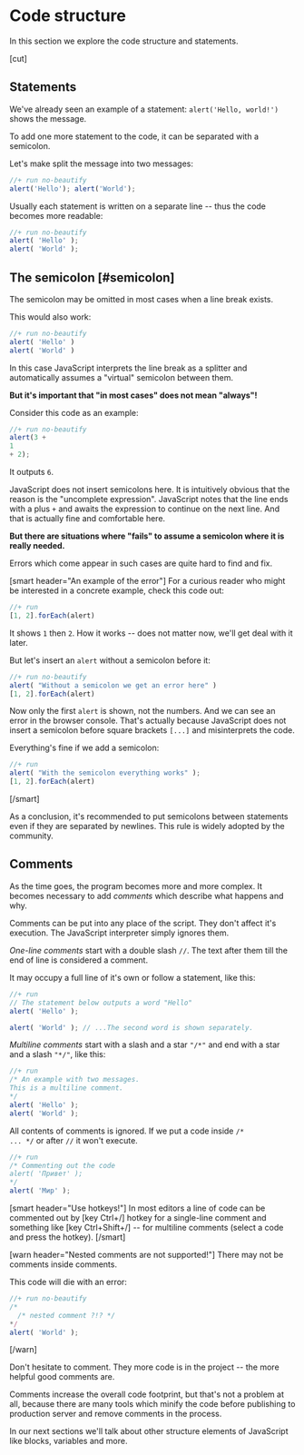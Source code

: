 # Code structure

In this section we explore the code structure and statements.

[cut]
## Statements

We've already seen an example of a statement: `alert('Hello, world!')` shows the message.

To add one more statement to the code, it can be separated with a semicolon.

Let's make split the message into two messages:

```js
//+ run no-beautify
alert('Hello'); alert('World');
```

Usually each statement is written on a separate line -- thus the code becomes more readable:

```js
//+ run no-beautify
alert( 'Hello' ); 
alert( 'World' );
```

## The semicolon [#semicolon]

The semicolon may be omitted in most cases when a line break exists.

This would also work:

```js
//+ run no-beautify
alert( 'Hello' ) 
alert( 'World' )
```

In this case JavaScript interprets the line break as a splitter and automatically assumes a "virtual" semicolon between them.

**But it's important that "in most cases" does not mean "always"!**

Consider this code as an example:

```js
//+ run no-beautify
alert(3 +
1
+ 2);
```

It outputs `6`.

JavaScript does not insert semicolons here. It is intuitively obvious that the reason is the "uncomplete expression". JavaScript notes that the line ends with a plus `+` and awaits the expression to continue on the next line. And that is actually fine and comfortable here.

**But there are situations where "fails" to assume a semicolon where it is really needed.**

Errors which come appear in such cases are quite hard to find and fix.

[smart header="An example of the error"]
For a curious reader who might be interested in a concrete example, check this code out:

```js
//+ run
[1, 2].forEach(alert)
```

It shows `1` then `2`. How it works -- does not matter now, we'll get deal with it later.

But let's insert an `alert` without a semicolon before it:

```js
//+ run no-beautify
alert( "Without a semicolon we get an error here" )
[1, 2].forEach(alert)
```

Now only the first `alert` is shown, not the numbers. And we can see an error in the browser console. That's actually because JavaScript does not insert a semicolon before square brackets `[...]` and misinterprets the code.

Everything's fine if we add a semicolon:
```js
//+ run
alert( "With the semicolon everything works" );
[1, 2].forEach(alert)
```
[/smart]

As a conclusion, it's recommended to put semicolons between statements even if they are separated by newlines. This rule is widely adopted by the community.

## Comments

As the time goes, the program becomes more and more complex. It becomes necessary to add *comments* which describe what happens and why.

Comments can be put into any place of the script. They don't affect it's execution. The JavaScript interpreter simply ignores them.

*One-line comments* start with a double slash `//`. The text after them till the end of line is considered a comment.

It may occupy a full line of it's own or follow a statement, like this:
```js
//+ run
// The statement below outputs a word "Hello"
alert( 'Hello' );

alert( 'World' ); // ...The second word is shown separately.
```

*Multiline comments* start with a slash and a star <code>"/&#42;"</code> and end with a star and a slash <code>"&#42;/"</code>, like this:

```js
//+ run
/* An example with two messages.
This is a multiline comment.
*/
alert( 'Hello' );
alert( 'World' );
```

All contents of comments is ignored. If we put a code inside <code>/&#42; ... &#42;/</code> or after `//` it won't execute.

```js
//+ run
/* Commenting out the code
alert( 'Привет' );
*/
alert( 'Мир' );
```

[smart header="Use hotkeys!"]
In most editors a line of code can be commented out by [key Ctrl+/] hotkey for a single-line comment and something like [key Ctrl+Shift+/] -- for multiline comments (select a code and press the hotkey).
[/smart]
 
[warn header="Nested comments are not supported!"]
There may not be comments inside comments. 

This code will die with an error:

```js
//+ run no-beautify
/* 
  /* nested comment ?!? */
*/
alert( 'World' );
```
[/warn]

Don't hesitate to comment. They more code is in the project -- the more helpful good comments are. 

Comments increase the overall code footprint, but that's not a problem at all, because there are many tools which minify the code before publishing to production server and remove comments in the process.

In our next sections we'll talk about other structure elements of JavaScript like blocks, variables and more.

